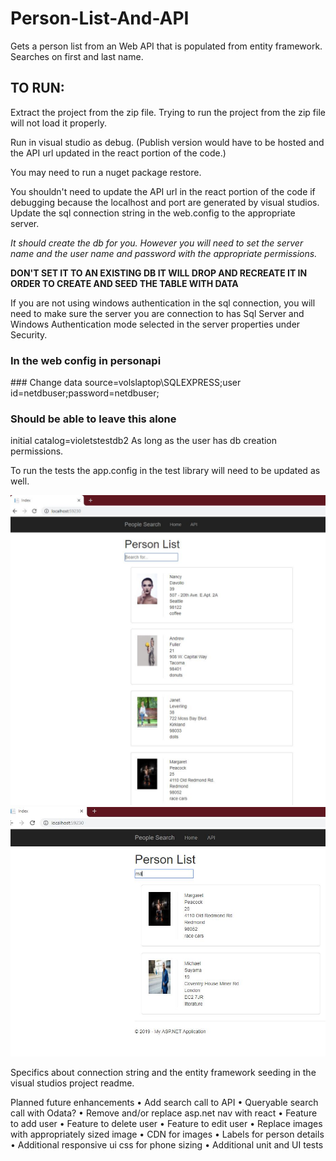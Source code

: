 # Person-List-And-API
Gets a person list from an Web API that is populated from entity framework.  Searches on first and last name.

## TO RUN:
Extract the project from the zip file. 
Trying to run the project from the zip file will not load it properly. 

Run in visual studio as debug.  (Publish version would have to be hosted and the API url updated in the react portion of the code.)

You may need to run a nuget package restore. 
  
You shouldn't need to update the API url in the react portion of the code if debugging because the localhost and port are generated by visual studios.
Update the sql connection string in the web.config to the appropriate server.  

*It should create the db for you.  However you will need to set the server name and the user name and password with the appropriate permissions.* 

**DON'T SET IT TO AN EXISTING DB IT WILL DROP AND RECREATE IT IN ORDER TO CREATE AND SEED THE TABLE WITH DATA**

If you are not using windows authentication in the sql connection, you will need to make sure the server you are connection to has Sql Server and Windows Authentication mode selected
in the server properties under Security. 

### In the web config in personapi
 <add name="PersonEntities" connectionString="metadata=res://*/Models.PersonModel.csdl|res://*/Models.PersonModel.ssdl|res://*/Models.PersonModel.msl;provider=System.Data.SqlClient;provider connection string=&quot;data source=volslaptop\SQLEXPRESS;initial catalog=violetstestdb2;user id=netdbuser;password=netdbuser;MultipleActiveResultSets=True;App=EntityFramework&quot;" providerName="System.Data.EntityClient"/>
### Change 
data source=volslaptop\SQLEXPRESS;user id=netdbuser;password=netdbuser;

### Should be able to leave this alone
initial catalog=violetstestdb2
As long as the user has db creation permissions.  

To run the tests the app.config in the test library will need to be updated as well.  

![Image of the Initial Search Page](https://github.com/visgitprojects/Person-List-And-API/blob/master/PersonAPI/PersonAPI/Content/Examples/initiallist.JPG)
![Image of Search on Last name and First Name](PersonAPI/PersonAPI/Content/Examples/searchbylastnameandfirstnameresults.JPG)

Specifics about connection string and the entity framework seeding in the visual studios project readme. 

Planned future enhancements
• Add search call to API
  • Queryable search call with Odata? 
• Remove and/or replace asp.net nav with react 
• Feature to add user
• Feature to delete user
• Feature to edit user
• Replace images with appropriately sized image
• CDN for images
• Labels for person details
• Additional responsive ui css for phone sizing
• Additional unit and UI tests 
